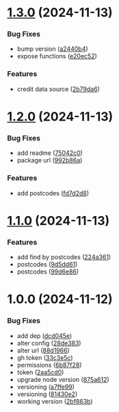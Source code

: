 # [1.3.0](https://github.com/benjaminlai/aus-postcode-suburbs/compare/v1.2.0...v1.3.0) (2024-11-13)


### Bug Fixes

* bump version ([a2440b4](https://github.com/benjaminlai/aus-postcode-suburbs/commit/a2440b4a59b14fc248c67e9a0a6e2363d343ff0a))
* expose functions ([e20ec52](https://github.com/benjaminlai/aus-postcode-suburbs/commit/e20ec526d514aabc3ac2d8d3abeaefc518bc7f08))


### Features

* credit data source ([2b79da6](https://github.com/benjaminlai/aus-postcode-suburbs/commit/2b79da6706dce9ba528e05b8ea99548e9512a151))

# [1.2.0](https://github.com/benjaminlai/aus-postcode-suburbs/compare/v1.1.0...v1.2.0) (2024-11-13)


### Bug Fixes

* add readme ([75042c0](https://github.com/benjaminlai/aus-postcode-suburbs/commit/75042c07e01cda27848810e53ad24d9973a4358c))
* package url ([992b86a](https://github.com/benjaminlai/aus-postcode-suburbs/commit/992b86a27abbca690aab43ea7ba07cbdb5b923eb))


### Features

* add postcodes ([fd7d2d8](https://github.com/benjaminlai/aus-postcode-suburbs/commit/fd7d2d843cdbc26110da6da168832c2a8ee27207))

# [1.1.0](https://github.com/benjaminlai/aus-locations/compare/v1.0.0...v1.1.0) (2024-11-13)


### Features

* add find by postcodes ([224a361](https://github.com/benjaminlai/aus-locations/commit/224a361ed01ec0be7a5e38abc44e672b1a9c9025))
* postcodes ([9d5dd61](https://github.com/benjaminlai/aus-locations/commit/9d5dd61b78a4d96f77b36041a40c01afbe002800))
* postcodes ([99d6e86](https://github.com/benjaminlai/aus-locations/commit/99d6e86a44b8cd52e87cdeab0903cea4e44aa4c0))

# 1.0.0 (2024-11-12)


### Bug Fixes

* add dep ([dcd045e](https://github.com/benjaminlai/aus-locations/commit/dcd045e7f10f89180b450b7c23a6f4f6ef0a3931))
* alter config ([28de383](https://github.com/benjaminlai/aus-locations/commit/28de383d02841e22101961cd801bb0a10972e1f2))
* alter url ([88d1966](https://github.com/benjaminlai/aus-locations/commit/88d196634f5ea307fdc98e595c5629a650d4b085))
* gh token ([33c3e5c](https://github.com/benjaminlai/aus-locations/commit/33c3e5c1df63cfbdaf466349c8ef12f9449d5d87))
* permissions ([6b87f28](https://github.com/benjaminlai/aus-locations/commit/6b87f28c908d4858920ef0455ea683982ea62d22))
* token ([2aa5cd0](https://github.com/benjaminlai/aus-locations/commit/2aa5cd0223c2bc540a0d9eeeff3bd19e3e9561cd))
* upgrade node version ([875a612](https://github.com/benjaminlai/aus-locations/commit/875a612316dc856cd441fd8133852c79b82d917a))
* versioning ([a7ffe99](https://github.com/benjaminlai/aus-locations/commit/a7ffe99f34e43e23cc97a9df801452e20dc6f47e))
* versioning ([81430e2](https://github.com/benjaminlai/aus-locations/commit/81430e21fae903e9ea584e5e65d9c2d40d5671d7))
* working version ([2bf863b](https://github.com/benjaminlai/aus-locations/commit/2bf863b4aefc56799d9f1c6a8491b39e6b36983d))
